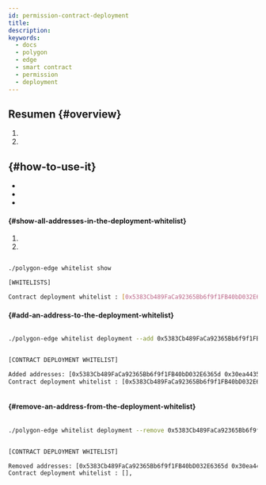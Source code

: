 ```yaml
---
id: permission-contract-deployment
title:
description:
keywords:
  - docs
  - polygon
  - edge
  - smart contract
  - permission
  - deployment
---
```


## Resumen {#overview}



1.
2.

##  {#how-to-use-it}




*
*
*

####  {#show-all-addresses-in-the-deployment-whitelist}


1.
2.

```bash

./polygon-edge whitelist show

[WHITELISTS]

Contract deployment whitelist : [0x5383Cb489FaCa92365Bb6f9f1FB40bD032E6365d],


```

####  {#add-an-address-to-the-deployment-whitelist}



```bash

./polygon-edge whitelist deployment --add 0x5383Cb489FaCa92365Bb6f9f1FB40bD032E6365d --add 0x30ea4435167Ee91f9f874b5a894F3282A956C3FF


[CONTRACT DEPLOYMENT WHITELIST]

Added addresses: [0x5383Cb489FaCa92365Bb6f9f1FB40bD032E6365d 0x30ea4435167Ee91f9f874b5a894F3282A956C3FF],
Contract deployment whitelist : [0x5383Cb489FaCa92365Bb6f9f1FB40bD032E6365d 0x30ea4435167Ee91f9f874b5a894F3282A956C3FF],



```

####  {#remove-an-address-from-the-deployment-whitelist}



```bash

./polygon-edge whitelist deployment --remove 0x5383Cb489FaCa92365Bb6f9f1FB40bD032E6365d --remove 0x30ea4435167Ee91f9f874b5a894F3282A956C3FF


[CONTRACT DEPLOYMENT WHITELIST]

Removed addresses: [0x5383Cb489FaCa92365Bb6f9f1FB40bD032E6365d 0x30ea4435167Ee91f9f874b5a894F3282A956C3FF],
Contract deployment whitelist : [],



```
